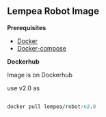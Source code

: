 ## Lempea Robot Image 

**Prerequisites**

- [Docker](https://docs.docker.com/engine/installation/)
- [Docker-compose](https://docs.docker.com/compose/install/)

**Dockerhub**

Image is on Dockerhub  

use v2.0 as  

```ruby

docker pull lempea/robot:v2.0

```
